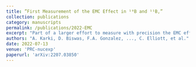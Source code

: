```yaml
---
title: ”First Measurement of the EMC Effect in ¹⁰B and ¹¹B,”
collection: publications
category: manuscripts
permalink: /publications/2022-EMC
excerpt: "Part of a larger effort to measure with precision the EMC effect in lighter nuclei. Work is related to fundamental nuclear physics." 
authors: "A. Karki, D. Biswas, F.A. Gonzalez, ..., C. Elliott, et al."
date: 2022-07-13
venue: 'PRC-nucexp'
paperurl: 'arXiv:2207.03850' 
---
```

